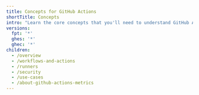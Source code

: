 ```yaml
---
title: Concepts for GitHub Actions
shortTitle: Concepts
intro: "Learn the core concepts that you'll need to understand GitHub Actions."
versions:
  fpt: '*'
  ghes: '*'
  ghec: '*'
children:
  - /overview
  - /workflows-and-actions
  - /runners
  - /security
  - /use-cases
  - /about-github-actions-metrics
---
```

